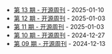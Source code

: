 * [第 13 期 - 开源周刊](https://weekly.herotops.xyz/posts/13-开源周刊) - 2025-01-10
* [第 12 期 - 开源周刊](https://weekly.herotops.xyz/posts/12-开源周刊) - 2025-01-03
* [第 11 期 - 开源周刊](https://weekly.herotops.xyz/posts/11-开源周刊) - 2025-01-03
* [第 10 期 - 开源周刊](https://weekly.herotops.xyz/posts/10-开源周刊) - 2024-12-27
* [第 09 期 - 开源周刊](https://weekly.herotops.xyz/posts/09-开源周刊) - 2024-12-13
